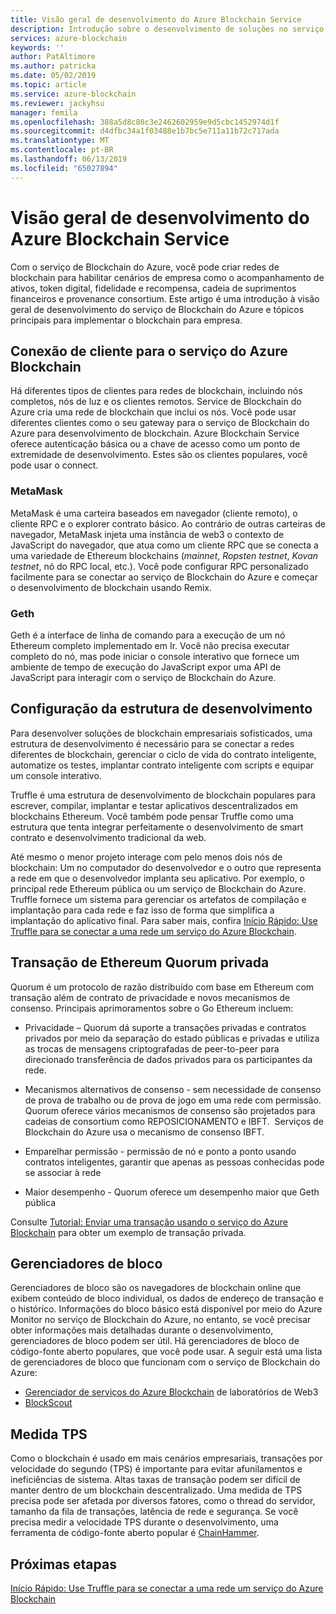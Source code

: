 ```yaml
---
title: Visão geral de desenvolvimento do Azure Blockchain Service
description: Introdução sobre o desenvolvimento de soluções no serviço de Blockchain do Azure.
services: azure-blockchain
keywords: ''
author: PatAltimore
ms.author: patricka
ms.date: 05/02/2019
ms.topic: article
ms.service: azure-blockchain
ms.reviewer: jackyhsu
manager: femila
ms.openlocfilehash: 388a5d8c80c3e2462602959e9d5cbc1452974d1f
ms.sourcegitcommit: d4dfbc34a1f03488e1b7bc5e711a11b72c717ada
ms.translationtype: MT
ms.contentlocale: pt-BR
ms.lasthandoff: 06/13/2019
ms.locfileid: "65027894"
---
```

# <a name="azure-blockchain-service-development-overview"></a>Visão geral de desenvolvimento do Azure Blockchain Service

Com o serviço de Blockchain do Azure, você pode criar redes de blockchain para habilitar cenários de empresa como o acompanhamento de ativos, token digital, fidelidade e recompensa, cadeia de suprimentos financeiros e provenance consortium. Este artigo é uma introdução à visão geral de desenvolvimento do serviço de Blockchain do Azure e tópicos principais para implementar o blockchain para empresa.

## <a name="client-connection-to-azure-blockchain-service"></a>Conexão de cliente para o serviço do Azure Blockchain

Há diferentes tipos de clientes para redes de blockchain, incluindo nós completos, nós de luz e os clientes remotos. Service de Blockchain do Azure cria uma rede de blockchain que inclui os nós. Você pode usar diferentes clientes como o seu gateway para o serviço de Blockchain do Azure para desenvolvimento de blockchain. Azure Blockchain Service oferece autenticação básica ou a chave de acesso como um ponto de extremidade de desenvolvimento. Estes são os clientes populares, você pode usar o connect.

### <a name="metamask"></a>MetaMask

MetaMask é uma carteira baseados em navegador (cliente remoto), o cliente RPC e o explorer contrato básico. Ao contrário de outras carteiras de navegador, MetaMask injeta uma instância de web3 o contexto de JavaScript do navegador, que atua como um cliente RPC que se conecta a uma variedade de Ethereum blockchains (*mainnet*, *Ropsten testnet*, *Kovan testnet*, nó do RPC local, etc.). Você pode configurar RPC personalizado facilmente para se conectar ao serviço de Blockchain do Azure e começar o desenvolvimento de blockchain usando Remix.

### <a name="geth"></a>Geth

Geth é a interface de linha de comando para a execução de um nó Ethereum completo implementado em Ir. Você não precisa executar completo do nó, mas pode iniciar o console interativo que fornece um ambiente de tempo de execução do JavaScript expor uma API de JavaScript para interagir com o serviço de Blockchain do Azure.

## <a name="development-framework-configuration"></a>Configuração da estrutura de desenvolvimento

Para desenvolver soluções de blockchain empresariais sofisticados, uma estrutura de desenvolvimento é necessário para se conectar a redes diferentes de blockchain, gerenciar o ciclo de vida do contrato inteligente, automatize os testes, implantar contrato inteligente com scripts e equipar um console interativo.

Truffle é uma estrutura de desenvolvimento de blockchain populares para escrever, compilar, implantar e testar aplicativos descentralizados em blockchains Ethereum. Você também pode pensar Truffle como uma estrutura que tenta integrar perfeitamente o desenvolvimento de smart contrato e desenvolvimento tradicional da web.

Até mesmo o menor projeto interage com pelo menos dois nós de blockchain: Um no computador do desenvolvedor e o outro que representa a rede em que o desenvolvedor implanta seu aplicativo. Por exemplo, o principal rede Ethereum pública ou um serviço de Blockchain do Azure. Truffle fornece um sistema para gerenciar os artefatos de compilação e implantação para cada rede e faz isso de forma que simplifica a implantação do aplicativo final. Para saber mais, confira [Início Rápido: Use Truffle para se conectar a uma rede um serviço do Azure Blockchain](connect-truffle.md).

## <a name="ethereum-quorum-private-transaction"></a>Transação de Ethereum Quorum privada

Quorum é um protocolo de razão distribuído com base em Ethereum com transação além de contrato de privacidade e novos mecanismos de consenso. Principais aprimoramentos sobre o Go Ethereum incluem:

* Privacidade – Quorum dá suporte a transações privadas e contratos privados por meio da separação do estado públicas e privadas e utiliza as trocas de mensagens criptografadas de peer-to-peer para direcionado transferência de dados privados para os participantes da rede.
* Mecanismos alternativos de consenso - sem necessidade de consenso de prova de trabalho ou de prova de jogo em uma rede com permissão. Quorum oferece vários mecanismos de consenso são projetados para cadeias de consortium como REPOSICIONAMENTO e IBFT.  Serviços de Blockchain do Azure usa o mecanismo de consenso IBFT.

* Emparelhar permissão - permissão de nó e ponto a ponto usando contratos inteligentes, garantir que apenas as pessoas conhecidas pode se associar à rede
* Maior desempenho - Quorum oferece um desempenho maior que Geth pública

Consulte [Tutorial: Enviar uma transação usando o serviço do Azure Blockchain](send-transaction.md) para obter um exemplo de transação privada.

## <a name="block-explorers"></a>Gerenciadores de bloco

Gerenciadores de bloco são os navegadores de blockchain online que exibem conteúdo de bloco individual, os dados de endereço de transação e o histórico. Informações do bloco básico está disponível por meio do Azure Monitor no serviço de Blockchain do Azure, no entanto, se você precisar obter informações mais detalhadas durante o desenvolvimento, gerenciadores de bloco podem ser útil.  Há gerenciadores de bloco de código-fonte aberto populares, que você pode usar. A seguir está uma lista de gerenciadores de bloco que funcionam com o serviço de Blockchain do Azure:

* [Gerenciador de serviços do Azure Blockchain](https://web3labs.com/azure-offer) de laboratórios de Web3
* [BlockScout](https://github.com/Azure-Samples/blockchain/blob/master/ledger/template/ethereum-on-azure/technology-samples/blockscout/README.md)

## <a name="tps-measurement"></a>Medida TPS

Como o blockchain é usado em mais cenários empresariais, transações por velocidade do segundo (TPS) é importante para evitar afunilamentos e ineficiências de sistema. Altas taxas de transação podem ser difícil de manter dentro de um blockchain descentralizado. Uma medida de TPS precisa pode ser afetada por diversos fatores, como o thread do servidor, tamanho da fila de transações, latência de rede e segurança. Se você precisa medir a velocidade TPS durante o desenvolvimento, uma ferramenta de código-fonte aberto popular é [ChainHammer](https://github.com/drandreaskrueger/chainhammer).

## <a name="next-steps"></a>Próximas etapas

[Início Rápido: Use Truffle para se conectar a uma rede um serviço do Azure Blockchain](connect-truffle.md)
